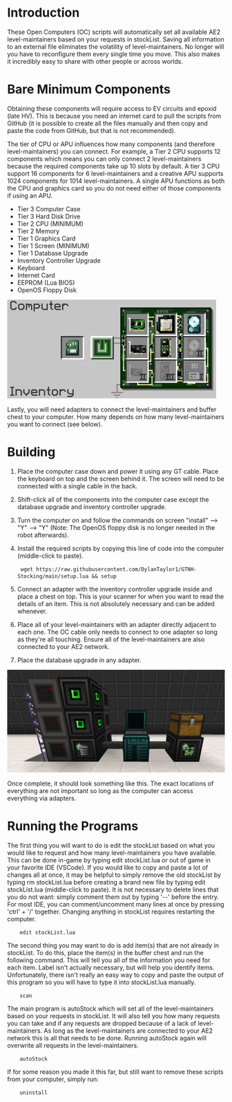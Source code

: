 # Introduction
These Open Computers (OC) scripts will automatically set all available AE2 level-maintainers based on your requests in stockList. Saving all information to an external file eliminates the volatility of level-maintainers. No longer will you have to reconfigure them every single time you move. This also makes it incredibly easy to share with other people or across worlds.

# Bare Minimum Components
Obtaining these components will require access to EV circuits and epoxid (late HV). This is because you need an internet card to pull the scripts from GitHub (it is possible to create all the files manually and then copy and paste the code from GitHub, but that is not recommended). 

The tier of CPU or APU influences how many components (and therefore level-maintainers) you can connect. For example, a Tier 2 CPU supports 12 components which means you can only connect 2 level-maintainers because the required components take up 10 slots by default. A tier 3 CPU support 16 components for 6 level-maintainers and a creative APU supports 1024 components for 1014 level-maintainers. A single APU functions as both the CPU and graphics card so you do not need either of those components if using an APU.

- Tier 3 Computer Case
- Tier 3 Hard Disk Drive
- Tier 2 CPU (MINIMUM)
- Tier 2 Memory
- Tier 1 Graphics Card
- Tier 1 Screen (MINIMUM)
- Tier 1 Database Upgrade
- Inventory Controller Upgrade
- Keyboard
- Internet Card
- EEPROM (Lua BIOS)
- OpenOS Floppy Disk

![Computer Components](media/Comp_Components.png?)

Lastly, you will need adapters to connect the level-maintainers and buffer chest to your computer. How many depends on how many level-maintainers you want to connect (see below).

# Building
1. Place the computer case down and power it using any GT cable. Place the keyboard on top and the screen behind it. The screen will need to be connected with a single cable in the back.
2. Shift-click all of the components into the computer case except the database upgrade and inventory controller upgrade.
3. Turn the computer on and follow the commands on screen "install" --> "Y" --> "Y" (Note: The OpenOS floppy disk is no longer needed in the robot afterwards).
4. Install the required scripts by copying this line of code into the computer (middle-click to paste).

        wget https://raw.githubusercontent.com/DylanTaylor1/GTNH-Stocking/main/setup.lua && setup

5. Connect an adapter with the inventory controller upgrade inside and place a chest on top. This is your scanner for when you want to read the details of an item. This is not absolutely necessary and can be added whenever.
6. Place all of your level-maintainers with an adapter directly adjacent to each one. The OC cable only needs to connect to one adapter so long as they're all touching. Ensure all of the level-maintainers are also connected to your AE2 network.
7. Place the database upgrade in any adapter.

![Setup](media/setup.png?)

Once complete, it should look something like this. The exact locations of everything are not important so long as the computer can access everything via adapters.

# Running the Programs
The first thing you will want to do is edit the stockList based on what you would like to request and how many level-maintainers you have available. This can be done in-game by typing edit stockList.lua or out of game in your favorite IDE (VSCode). If you would like to copy and paste a lot of changes all at once, it may be helpful to simply remove the old stockList by typing rm stockList.lua before creating a brand new file by typing edit stockList.lua (middle-click to paste). It is not necessary to delete lines that you do not want: simply comment them out by typing '--' before the entry. For most IDE, you can comment/uncomment many lines at once by pressing 'ctrl' + '/' together. Changing anything in stockList requires restarting the computer.

        edit stockList.lua

The second thing you may want to do is add item(s) that are not already in stockList. To do this, place the item(s) in the buffer chest and run the following command. This will tell you all of the information you need for each item. Label isn't actually necessary, but will help you identify items. Unfortunately, there isn't really an easy way to copy and paste the output of this program so you will have to type it into stockList.lua manually.

        scan

The main program is autoStock which will set all of the level-maintainers based on your requests in stockList. It will also tell you how many requests you can take and if any requests are dropped because of a lack of level-maintainers. As long as the level-maintainers are connected to your AE2 network this is all that needs to be done. Running autoStock again will overwrite all requests in the level-maintainers.

        autoStock

If for some reason you made it this far, but still want to remove these scripts from your computer, simply run:

        uninstall
